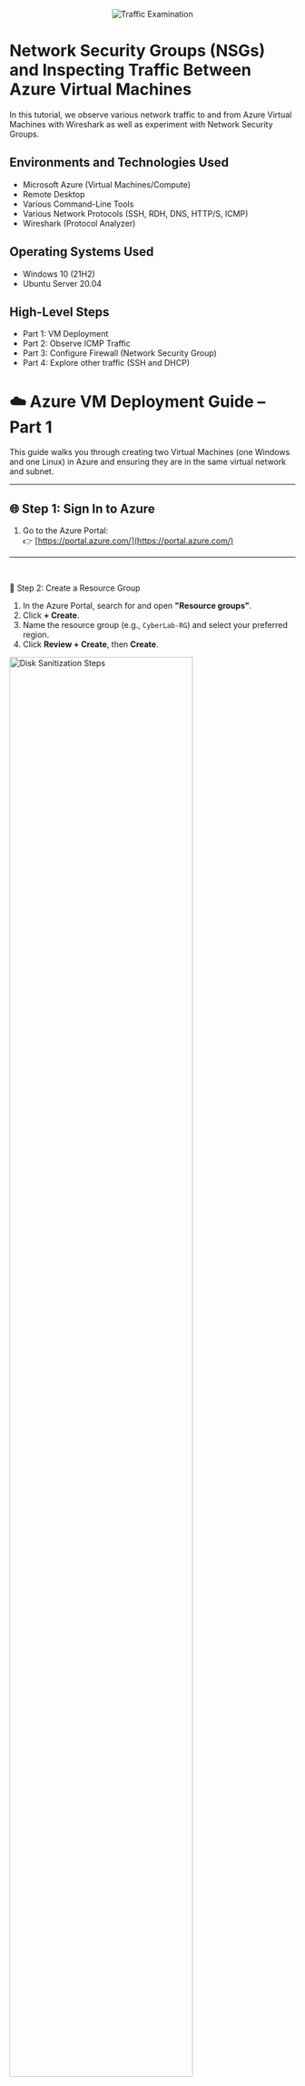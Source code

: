 
<p align="center">
<img src="https://i.imgur.com/Ua7udoS.png" alt="Traffic Examination"/>
</p>

<h1>Network Security Groups (NSGs) and Inspecting Traffic Between Azure Virtual Machines</h1>
In this tutorial, we observe various network traffic to and from Azure Virtual Machines with Wireshark as well as experiment with Network Security Groups. <br />

<h2>Environments and Technologies Used</h2>

- Microsoft Azure (Virtual Machines/Compute)
- Remote Desktop
- Various Command-Line Tools
- Various Network Protocols (SSH, RDH, DNS, HTTP/S, ICMP)
- Wireshark (Protocol Analyzer)

<h2>Operating Systems Used </h2>

- Windows 10 (21H2)
- Ubuntu Server 20.04

<h2>High-Level Steps</h2>

- Part 1: VM Deployment
- Part 2: Observe ICMP Traffic
- Part 3: Configure Firewall (Network Security Group)
- Part 4: Explore other traffic (SSH and DHCP) 

<p>
<h1>☁️ Azure VM Deployment Guide – Part 1 </h1>

This guide walks you through creating two Virtual Machines (one Windows and one Linux) in Azure and ensuring they are in the same virtual network and subnet.

---

## 🌐 Step 1: Sign In to Azure

1. Go to the Azure Portal:  
   👉 [https://portal.azure.com/](https://portal.azure.com/)

---
</p>
<br />


<p>
📁 Step 2: Create a Resource Group

1. In the Azure Portal, search for and open **"Resource groups"**.
2. Click **+ Create**.
3. Name the resource group (e.g., `CyberLab-RG`) and select your preferred region.
4. Click **Review + Create**, then **Create**.

<p>
<img src="https://i.imgur.com/aOsVfIR.png" height="80%" width="80%" alt="Disk Sanitization Steps"/>
</p>

---
</p>
<br />

<p>
💻 Step 3: Create a Windows 10 Virtual Machine

1. Go to **Virtual Machines** → Click **+ Create**.
2. Select:
   - **Image**: Windows 10
   - **Resource Group**: Select the one you just created.
   - **VM Name**: Your choice (e.g., `WinVM`)
   - **Authentication**: Password
   - **Username**: e.g., `labuser`
   - **Password**: e.g., `Cyberlab123!`
3. Allow Azure to **create a new Virtual Network (VNet)** and **Subnet** automatically.
4. Click **Review + Create**, then **Create**.

<p>
<img src="https://i.imgur.com/xFyhiwc.png" height="70%" width="70%" alt="Disk Sanitization Steps"/>
</p>

---
</p>
<br />


<p>
🐧 Step 4: Create a Linux (Ubuntu) Virtual Machine

1. Go to **Virtual Machines** → Click **+ Create**.
2. Select:
   - **Image**: Ubuntu (e.g., 20.04 LTS)
   - **Resource Group**: Select the same one used above.
   - **VM Name**: e.g., `LinuxVM`
   - **Authentication Type**: Username and Password
   - **Username**: e.g., `labuser`
   - **Password**: e.g., `Cyberlab123!`
3. **Networking Section**:
   - Select the **same Virtual Network and Subnet** that was created with the Windows VM.

4. Click **Review + Create**, then **Create**.

<p>
<img src="https://i.imgur.com/bGXHWHF.png" height="70%" width="70%" alt="Disk Sanitization Steps"/>
</p>

---
</p>
<br />


<p>
🔁 Step 5: Verify Network Setup

1. Go to **Virtual Networks** in the Azure Portal.
2. Click on the VNet used during the VM creation.
3. Under **Connected Devices**, confirm both VMs are listed.
4. Check that both are using the **same Subnet**.

<p>
<img src="https://i.imgur.com/Q44l8Zl.png" height="80%" width="80%" alt="Disk Sanitization Steps"/>
</p>

---

</p>
<br />

<p>
<h1>🔍 Part 2: Observing ICMP Traffic </h1>

This guide helps you use Wireshark on a Windows 10 VM in Azure to monitor ICMP traffic when pinging another VM and a public website.

---
</p>
<br />


<p>
💻 Step 1: Connect to Your Windows 10 VM

- **If you're on a Mac**:
  1. Install [Microsoft Remote Desktop](https://apps.apple.com/us/app/microsoft-remote-desktop/id1295203466?mt=12)
  2. Open the app and connect using:
     - **IP address of your Windows VM**
     - **Username**: e.g., `labuser`
     - **Password**: e.g., `Cyberlab123!`

<p> <img src="https://i.imgur.com/BSKlhvT.png" height="40%" width="40%" alt="Disk Sanitization Steps"/> </p>

---
</p>
<br />


<p>
<img src="https://i.imgur.com/DJmEXEB.png" height="80%" width="80%" alt="Disk Sanitization Steps"/>
</p>
<p>
Lorem ipsum dolor sit amet, consectetur adipiscing elit, sed do eiusmod tempor incididunt ut labore et dolore magna aliqua. Ut enim ad minim veniam, quis nostrud exercitation ullamco laboris nisi ut aliquip ex ea commodo consequat. Duis aute irure dolor in reprehenderit in voluptate velit esse cillum dolore eu fugiat nulla pariatur.
</p>
<br />

<p>
<img src="https://i.imgur.com/DJmEXEB.png" height="80%" width="80%" alt="Disk Sanitization Steps"/>
</p>
<p>
Lorem ipsum dolor sit amet, consectetur adipiscing elit, sed do eiusmod tempor incididunt ut labore et dolore magna aliqua. Ut enim ad minim veniam, quis nostrud exercitation ullamco laboris nisi ut aliquip ex ea commodo consequat. Duis aute irure dolor in reprehenderit in voluptate velit esse cillum dolore eu fugiat nulla pariatur.
</p>
<br />

